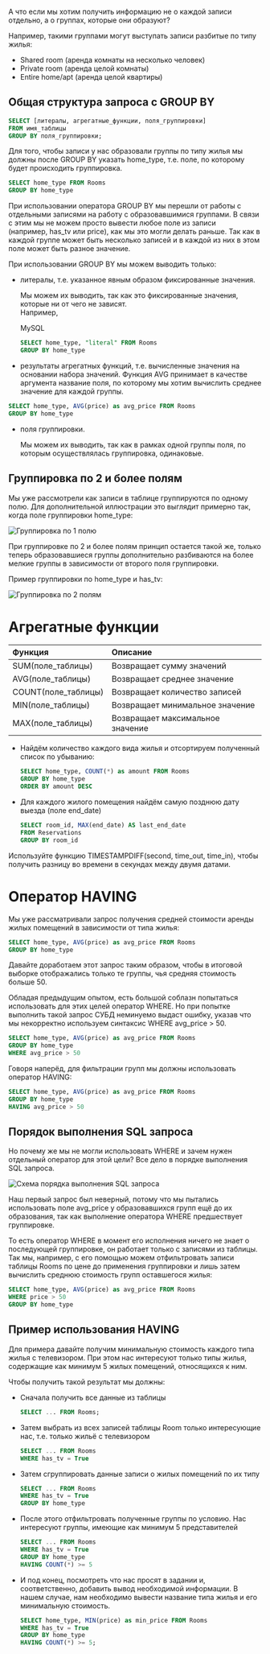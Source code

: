 
А что если мы хотим получить информацию не о каждой записи отдельно, а о группах, которые они образуют?

Например, такими группами могут выступать записи разбитые по типу жилья:

- Shared room (аренда комнаты на несколько человек)
- Private room (аренда целой комнаты)
- Entire home/apt (аренда целой квартиры)
## Общая структура запроса с GROUP BY

```sql
SELECT [литералы, агрегатные_функции, поля_группировки]
FROM имя_таблицы
GROUP BY поля_группировки;
```

Для того, чтобы записи у нас образовали группы по типу жилья мы должны после GROUP BY указать home_type, т.е. поле, по которому будет происходить группировка.

```sql
SELECT home_type FROM Rooms
GROUP BY home_type
```
При использовании оператора GROUP BY мы перешли от работы с отдельными записями на работу с образовавшимися группами. В связи с этим мы не можем просто вывести любое поле из записи (например, has_tv или price), как мы это могли делать раньше. Так как в каждой группе может быть несколько записей и в каждой из них в этом поле может быть разное значение.

При использовании GROUP BY мы можем выводить только:

- литералы, т.е. указанное явным образом фиксированные значения.
    
    Мы можем их выводить, так как это фиксированные значения, которые ни от чего не зависят.  
    Например,
    
    MySQL
    
    ```sql
    SELECT home_type, "literal" FROM Rooms
    GROUP BY home_type
    ```
- результаты агрегатных функций, т.е. вычисленные значения на основании набора значений. Функция AVG принимает в качестве аргумента название поля, по которому мы хотим вычислить среднее значение для каждой группы.
```sql
SELECT home_type, AVG(price) as avg_price FROM Rooms
GROUP BY home_type
```
- поля группировки.
    
    Мы можем их выводить, так как в рамках одной группы поля, по которым осуществлялась группировка, одинаковые.
## Группировка по 2 и более полям

Мы уже рассмотрели как записи в таблице группируются по одному полю. Для дополнительной иллюстрации это выглядит примерно так, когда поле группировки home_type:

![Группировка по 1 полю](https://sql-academy.org/_next/image?url=%2Fstatic%2FguidePage%2Fgroupping%2Fgroupping_by_1_field.png&w=3840&q=50 "Группировка по 1 полю")

При группировке по 2 и более полям принцип остается такой же, только теперь образовавшиеся группы дополнительно разбиваются на более мелкие группы в зависимости от второго поля группировки.

Пример группировки по home_type и has_tv:

![Группировка по 2 полям](https://sql-academy.org/_next/image?url=%2Fstatic%2FguidePage%2Fgroupping%2Fgroupping_by_2_field.png&w=3840&q=50 "Группировка по 2 полям")
# Агрегатные функции

|Функция|Описание|
|:--|:--|
|SUM(поле_таблицы)|Возвращает сумму значений|
|AVG(поле_таблицы)|Возвращает среднее значение|
|COUNT(поле_таблицы)|Возвращает количество записей|
|MIN(поле_таблицы)|Возвращает минимальное значение|
|MAX(поле_таблицы)|Возвращает максимальное значение|
- Найдём количество каждого вида жилья и отсортируем полученный список по убыванию:
    ```sql
    SELECT home_type, COUNT(*) as amount FROM Rooms
    GROUP BY home_type
    ORDER BY amount DESC
    ```

- Для каждого жилого помещения найдём самую позднюю дату выезда (поле end_date)
    ```sql
	SELECT room_id, MAX(end_date) AS last_end_date 
	FROM Reservations
    GROUP BY room_id
    ```
Используйте функцию TIMESTAMPDIFF(second, time_out, time_in), чтобы получить разницу во времени в секундах между двумя датами.

# Оператор HAVING

Мы уже рассматривали запрос получения средней стоимости аренды жилых помещений в зависимости от типа жилья:
```sql
SELECT home_type, AVG(price) as avg_price FROM Rooms
GROUP BY home_type
```
Давайте доработаем этот запрос таким образом, чтобы в итоговой выборке отображались только те группы, чья средняя стоимость больше 50.

Обладая предыдущим опытом, есть большой соблазн попытаться использовать для этих целей оператор WHERE. Но при попытке выполнить такой запрос СУБД неминуемо выдаст ошибку, указав что мы некорректно используем синтаксис WHERE avg_price > 50.
```sql
SELECT home_type, AVG(price) as avg_price FROM Rooms
GROUP BY home_type
WHERE avg_price > 50
```
Говоря наперёд, для фильтрации групп мы должны использовать оператор HAVING:
```sql
SELECT home_type, AVG(price) as avg_price FROM Rooms
GROUP BY home_type
HAVING avg_price > 50
```
## Порядок выполнения SQL запроса

Но почему же мы не могли использовать WHERE и зачем нужен отдельный оператор для этой цели? Все дело в порядке выполнения SQL запроса.

![Схема порядка выполнения SQL запроса](https://sql-academy.org/_next/image?url=%2Fstatic%2FguidePage%2Foperator-having%2Fsql_query_order_ru.png&w=1920&q=50 "Схема порядка выполнения SQL запроса")

Наш первый запрос был неверный, потому что мы пытались использовать поле avg_price у образовавшихся групп ещё до их образования, так как выполнение оператора WHERE предшествует группировке.

То есть оператор WHERE в момент его исполнения ничего не знает о последующей группировке, он работает только с записями из таблицы. Так мы, например, с его помощью можем отфильтровать записи таблицы Rooms по цене до применения группировки и лишь затем вычислить среднюю стоимость групп оставшегося жилья:

```sql
SELECT home_type, AVG(price) as avg_price FROM Rooms
WHERE price > 50
GROUP BY home_type
```

## Пример использования HAVING
Для примера давайте получим минимальную стоимость каждого типа жилья c телевизором. При этом нас интересуют только типы жилья, содержащие как минимум 5 жилых помещений, относящихся к ним.

Чтобы получить такой результат мы должны:

- Сначала получить все данные из таблицы

    ```sql
    SELECT ... FROM Rooms;
    ```

- Затем выбрать из всех записей таблицы Room только интересующие нас, т.е. только жильё с телевизором

    ```sql
    SELECT ... FROM Rooms
    WHERE has_tv = True
    ```

- Затем сгруппировать данные записи о жилых помещений по их типу

    ```sql
    SELECT ... FROM Rooms
    WHERE has_tv = True
    GROUP BY home_type
    ```

- После этого отфильтровать полученные группы по условию. Нас интересуют группы, имеющие как минимум 5 представителей

    ```sql
    SELECT ... FROM Rooms
    WHERE has_tv = True
    GROUP BY home_type
    HAVING COUNT(*) >= 5
    ```

- И под конец, посмотреть что нас просят в задании и, соответственно, добавить вывод необходимой информации. В нашем случае, нам необходимо вывести название типа жилья и его минимальную стоимость.
    ```sql
    SELECT home_type, MIN(price) as min_price FROM Rooms
    WHERE has_tv = True
    GROUP BY home_type
    HAVING COUNT(*) >= 5;
    ```